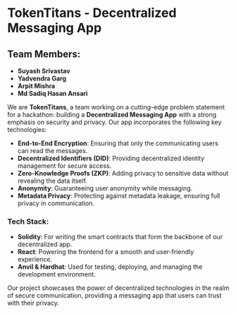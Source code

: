 # TokenTitans - Decentralized Messaging App

## Team Members:
- **Suyash Srivastav**  
- **Yadvendra Garg**  
- **Arpit Mishra**  
- **Md Sadiq Hasan Ansari**

We are **TokenTitans**, a team working on a cutting-edge problem statement for a hackathon: building a **Decentralized Messaging App** with a strong emphasis on security and privacy. Our app incorporates the following key technologies:

- **End-to-End Encryption**: Ensuring that only the communicating users can read the messages.
- **Decentralized Identifiers (DID)**: Providing decentralized identity management for secure access.
- **Zero-Knowledge Proofs (ZKP)**: Adding privacy to sensitive data without revealing the data itself.
- **Anonymity**: Guaranteeing user anonymity while messaging.
- **Metadata Privacy**: Protecting against metadata leakage, ensuring full privacy in communication.

### Tech Stack:
- **Solidity**: For writing the smart contracts that form the backbone of our decentralized app.
- **React**: Powering the frontend for a smooth and user-friendly experience.
- **Anvil & Hardhat**: Used for testing, deploying, and managing the development environment.

Our project showcases the power of decentralized technologies in the realm of secure communication, providing a messaging app that users can trust with their privacy.
